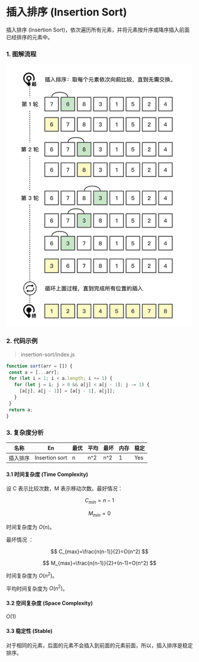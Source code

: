 # 插入排序 (Insertion Sort)

插入排序 (Insertion Sort)，依次遍历所有元素，并将元素按升序或降序插入前面已经排序的元素中。

### 1. 图解流程

<img src="../../_imgs/Sorting-Insertion.png" width="500"/>

### 2. 代码示例

> insertion-sort/index.js

 ```js
function sort(arr = []) {
  const a = [...arr];
  for (let i = 1; i < a.length; i += 1) {
    for (let j = i; j > 0 && a[j] < a[j - 1]; j -= 1) {
      [a[j], a[j - 1]] = [a[j - 1], a[j]];
    }
  }
  return a;
}
 ```

### 3. 复杂度分析

| 名称     | En             | 最优 | 平均 | 最坏 | 内存 | 稳定 |
| -------- | -------------- | ---- | ---- | ---- | ---- | ---- |
| 插入排序 | Insertion sort | n    | n^2  | n^2  | 1    | Yes  |

#### 3.1 时间复杂度 (Time Complexity)

设 C 表示比较次数，M 表示移动次数。最好情况：

$$
C_{min}=n-1
$$

$$
M_{min}=0
$$

时间复杂度为 $O(n)$。

最坏情况 ：

$$
C_{max}=\frac{n(n-1)}{2}=O(n^2)
$$

$$
M_{max}=\frac{n(n-1)}{2}+(n-1)=O(n^2)
$$

时间复杂度为 $O(n^2)$。

平均时间复杂度为 $O(n^2)$。

#### 3.2 空间复杂度 (Space Complexity)

O(1)

#### 3.3 稳定性 (Stable)

对于相同的元素，后面的元素不会插入到前面的元素前面，所以，插入排序是稳定排序。
